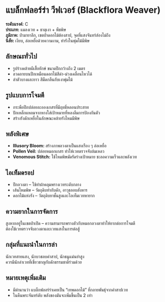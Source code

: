 # แบล็กฟลอร์ร่า วีฟเวอร์ (Blackflora Weaver)

**ระดับแรงค์:** C  
**ประเภท:** แมลงเวท + ธาตุเงา + พืชพิษ  
**ภูมิภาค:** ป่ามายาลึก, เขตป่าดอกไม้ต้องสาป, จุดที่แสงจันทร์ส่องไม่ถึง  
**นิสัย:** เงียบ, ล่อเหยื่อด้วยความงาม, ทำรังในพุ่มไม้มีพิษ

## ลักษณะทั่วไป
- รูปร่างคล้ายผีเสื้อยักษ์ ขนาดปีกกว้างถึง 2 เมตร  
- ลวดลายบนปีกเหมือนดอกไม้สีดำ-ม่วงเคลื่อนไหวได้  
- ลำตัวบางและยาว สีมืดกลืนกับเงาพุ่มไม้

## รูปแบบการโจมตี
- กระพือปีกปล่อยละอองเกสรที่มีฤทธิ์หลอนประสาท  
- ปักเหล็กแหลมจากหางใส่เป้าหมายที่หลงลืมการป้องกันตัว  
- สร้างรังดักเหยื่อในลักษณะคล้ายรังไหมมีพิษ

## พลังพิเศษ
- **Illusory Bloom:** สร้างภาพลวงตาเป็นแสงเรือง ๆ ล่อเหยื่อ  
- **Pollen Veil:** ปล่อยหมอกเกสร ทำให้เวทตรวจจับล้มเหลว  
- **Venomous Stitch:** ใช้ไหมพิษมัดรัดร่างเป้าหมาย ชะลอความเร็วและพลังเวท

## ไอเท็มดรอป
- ปีกลวงตา – ใช้ทำผ้าคลุมพรางเวทระดับกลาง  
- เส้นไหมพิษ – วัตถุดิบทำกับดัก, อาวุธลอบสังหาร  
- ดอกไม้แห่งรัง – วัตถุดิบยาชั้นสูงและไอเท็มเวทหายาก

## ความยากในการจัดการ
สูงหากอยู่ในเขตป่าเปิด – ความสามารถพรางตัวกับหมอกลวงตาทำให้ยากต่อการโจมตี  
ต้องใช้เวทตรวจจับลวงตาและเวทแสงในการต่อสู้

## กลุ่มที่แนะนำในการล่า
นักเวทสายแสง, นักบวชลบคำสาป, นักธนูแม่นยำสูง  
ควรมีนักล่าเวทที่เชี่ยวชาญกับดักธรรมชาติร่วมด้วย

## หมายเหตุเพิ่มเติม
- มีตำนานว่า แบล็กฟลอร์ร่าเคยเป็น “เทพดอกไม้” ที่กลายพันธุ์จากคำสาปเวท  
- ในคืนพระจันทร์ดับ พลังของมันจะเพิ่มขึ้นเป็น 2 เท่า
